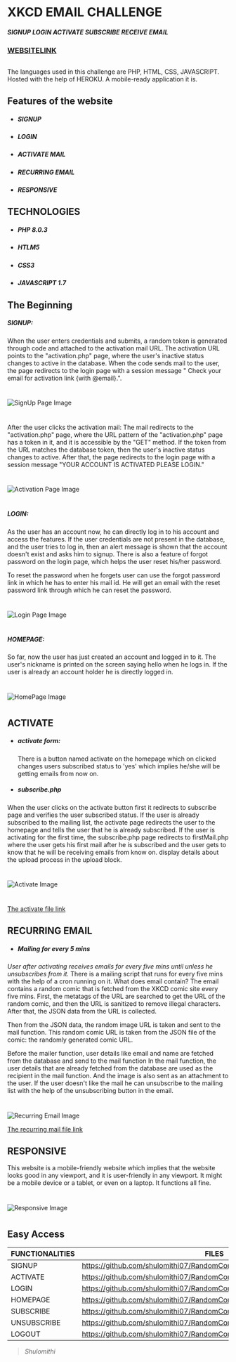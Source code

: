 # XKCD EMAIL CHALLENGE
##### _SIGNUP LOGIN ACTIVATE SUBSCRIBE RECEIVE EMAIL_
### [WEBSITELINK](https://xkcd-mail.herokuapp.com/)


##
##

The languages used in this challenge are PHP, HTML, CSS, JAVASCRIPT. Hosted with the help of HEROKU. A mobile-ready application it is.


## Features of the website
- ##### SIGNUP
- ##### LOGIN
- ##### ACTIVATE MAIL
- ##### RECURRING EMAIL
- ##### RESPONSIVE


##  TECHNOLOGIES

- ##### PHP 8.0.3
- ##### HTLM5
- ##### CSS3
- ##### JAVASCRIPT 1.7



## The Beginning
##### SIGNUP:
When the user enters credentials and submits, a random token is generated through code and attached to the activation mail URL. The activation URL points to the "activation.php" page, where the user's inactive status changes to active in the database. When the code sends mail to the user, the page redirects to the login page with a session message " Check your email for activation link {with @email}.". 
#

![SignUp Page Image](https://lh3.googleusercontent.com/FrCZvDOXQsT-Q5WRqgXAJgSEJYcd0aa9lE4ExE-Ra7Stchz0_y2NDsyS_Zcd-kPdmztrCS1yeJdDDGy8UASMvr5k232PZq12SGUqfzZUiKD1ptxLDVyekr95IQ28YXQNoIwBGRGOZL0=w2400 "SignUp")

#
After the user clicks the activation mail:
The mail redirects to the "activation.php" page, where the URL pattern of the "activation.php" page has a token in it, and it is accessible by the "GET" method.
 If the token from the URL matches the database token, then the user's inactive status changes to active. After that, the page redirects to the login page with a session message "YOUR ACCOUNT IS ACTIVATED PLEASE LOGIN."

#
![Activation Page Image](https://lh3.googleusercontent.com/R87EQZE-Lrub-1gAMJhiqBWq8EGVyfRYUMWe8QYMKkCojGxbnDlCX666k-5a1CFQSqteuvRdUVK30r8R6QQYStoe6awGYQcO-sWFPK_hdNt0tcmX_uXGYf23MlAeig1ts9M3TOtk97k=w2400 "Activation")
#

##### LOGIN:

As the user has an account now, he can directly log in to his account and access the features. If the user credentials are not present in the database, and the user tries to log in, then an alert message is shown that the account doesn't exist and asks him to signup. There is also a feature of forgot password on the login page, which helps the user reset his/her password. 

To reset the password when he forgets user can use the forgot password link in which he has to enter his mail id. He will get an email with the reset password link through which he can reset the password.

#
![Login Page Image](https://lh3.googleusercontent.com/4-YwGYPd5G_4RyE4H8ZDOC_vReBa0TXpbmi4oq_SILrv4_LwfV1TeChAliyx0_k--gngKwD96wcZFO2IuACMB-HuoJUuOcsLIIZoUITQPtCL5Sq-3aCHX1SXSiBI5N_tD4LytJraVoo=w2400 "Login")
#

##### HOMEPAGE:
So far, now the user has just created an account and logged in to it. 
The user's nickname is printed on the screen saying hello when he logs in. 
If the user is already an account holder he is directly logged in.

#
![HomePage Image](https://lh3.googleusercontent.com/LeqjRBYPcmK8jBatToNyr7HUiZtnhnjuDNK2USnP25PQBKDkAS6BZ5zEv3n-QxNJTiJKiZca8LSDCu29UzFIvdnXbuDIfEjdVkvBS_YCELupXMQzNd8TkHv5LK-n-bPnXEMn4Yw8BOA=w2400 "HOMEPAGE")    
#

## ACTIVATE

- ##### activate form:

    There is a button named activate on the homepage which on clicked changes users subscribed status to 'yes' which implies he/she will be getting emails from now on.
  
- ##### subscribe.php
 

 When the user clicks on the activate button first it redirects to subscribe page and verifies the user subscribed status. If the user is already subscribed to the mailing list, the activate page redirects the user to the homepage and tells the user that he is already subscribed. If the user is activating for the first time, the subscribe.php page redirects to firstMail.php where the user gets his first mail after he is subscribed and the user gets to know that he will be receiving emails from know on. display details about the upload process in the upload block.
        
 #
 ![Activate Image](https://lh3.googleusercontent.com/A1geJDybqf0ZOWFGXTkiYz-oOFgod-MCNyIVo-ugqs1IO5Rgp-iwzeDghY-7l0ekvqqJiGpEK9cS5nEm_EamI7MHKTDSkWX0fBEb-_b9xnQi63Wrtb0E6RWaJE66xNi5fzTfTcytQ_E=w2400 "UPLOAD")    
 #
 
[The activate file link](https://github.com/rtlearn/php-shulomithi07/blob/master/XKCD/subscribe.php)

## RECURRING EMAIL

- ##### Mailing for every 5 mins
        
        
 _User after activating receives emails for every five mins until unless he unsubscribes from it._
There is a mailing script that runs for every five mins with the help of a cron running on it.
What does email contain? The email contains a random comic that is fetched from the XKCD comic site every five mins. First, the metatags of the URL are searched to get the URL of the random comic, and then the URL is sanitized to remove illegal characters. After that, the JSON data from the URL is collected. 

Then from the JSON data, the random image URL is taken and sent to the mail function. This random comic URL is taken from the JSON file of the comic: the randomly generated comic URL.

Before the mailer function, user details like email and name are fetched from the database and send to the mail function 
In the mail function, the user details that are already fetched from the database are used as the recipient in the mail function. And the image is also sent as an attachment to the user. If the user doesn't like the mail he can unsubscribe to the mailing list with the help of the unsubscribing button in the email.

#
   ![Recurring Email Image](https://lh3.googleusercontent.com/SYrZnHw30efrm1hT8jnTQiSBhox63zSDpawvvElZmJDihynVL3kxX7shjnhz3Hb4iaP6hCRQmsUXiWZUqK3-tNdIdRoT85WjmZqFy90OY1rgSx2uvuScqT2F8iabolntNuuMZi5HOrU=w2400 "RESPONSIVE")    
   
   [The recurring mail file link](https://github.com/rtlearn/php-shulomithi07/blob/master/XKCD/recurringMail.php)

## RESPONSIVE

   This website is a mobile-friendly website which implies that the website looks good in any viewport, 
   and it is user-friendly in any viewport. It might be a mobile device or a tablet, or even on a laptop.
   It functions all fine.
  #
   ![Responsive Image](https://lh3.googleusercontent.com/GBuipVLdirBQMzN-T2w_7pzsROQ95e3aJ1CpGmTwxgZjMEZazs70RQA94WzD65Ea9fX1MxIjrPymySJ1wrmj5HwMOqOHyrliNR64S4ZtmGCgjSf4IT7xhq-v1ZR5rv4mlcl7Fk0gJfk=w2400 "RESPONSIVE")    
   #

## Easy Access
| FUNCTIONALITIES |FILES |
| ------ | ------ |
| SIGNUP | https://github.com/shulomithi07/RandomComicMail/blob/main/index.php |
| ACTIVATE | https://github.com/shulomithi07/RandomComicMail/blob/main/activation.php |
| LOGIN | https://github.com/shulomithi07/RandomComicMail/blob/main/login.php |
| HOMEPAGE | https://github.com/shulomithi07/RandomComicMail/blob/main/homepage.php |
| SUBSCRIBE| https://github.com/shulomithi07/RandomComicMail/blob/main/subscribe.php |
| UNSUBSCRIBE | https://github.com/shulomithi07/RandomComicMail/blob/main/unsubscribe.php |
| LOGOUT | https://github.com/shulomithi07/RandomComicMail/blob/main/logout.php |



>  _Shulomithi_

